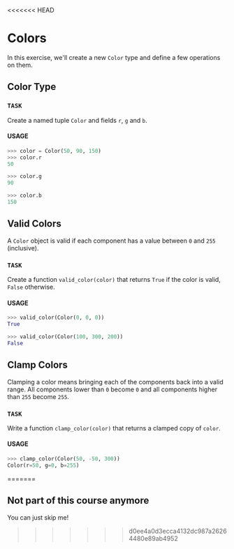<<<<<<< HEAD
# Colors

In this exercise, we'll create a new `Color` type and define a few operations on them.

## Color Type

### `TASK`

Create a named tuple `Color` and fields `r`, `g` and `b`.

#### USAGE

```python
>>> color = Color(50, 90, 150)
>>> color.r
50

>>> color.g
90

>>> color.b
150
```

## Valid Colors

A `Color` object is valid if each component has a value between `0` and `255` (inclusive).

### `TASK`

Create a function `valid_color(color)` that returns `True` if the color is valid, `False` otherwise.

#### USAGE

```python
>>> valid_color(Color(0, 0, 0))
True

>>> valid_color(Color(100, 300, 200))
False
```

## Clamp Colors

Clamping a color means bringing each of the components back into a valid range.
All components lower than `0` become `0` and all components higher than `255` become `255`.

### `TASK`

Write a function `clamp_color(color)` that returns a clamped copy of `color`.

#### USAGE

```python
>>> clamp_color(Color(50, -50, 300))
Color(r=50, g=0, b=255)
```
=======
## Not part of this course anymore

You can just skip me!
>>>>>>> d0ee4a0d3ecca4132dc987a26264480e89ab4952
